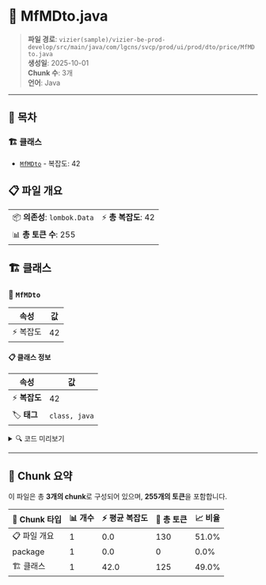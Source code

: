 # 📄 MfMDto.java

> **파일 경로**: `vizier(sample)/vizier-be-prod-develop/src/main/java/com/lgcns/svcp/prod/ui/prod/dto/price/MfMDto.java`  
> **생성일**: 2025-10-01  
> **Chunk 수**: 3개  
> **언어**: Java
---

## 📑 목차

### 🏗️ 클래스
- [`MfMDto`](#class-mfmdto) - 복잡도: 42

## 📋 파일 개요

| | |
|--|--|
| 📦 **의존성**: `lombok.Data` | ⚡ **총 복잡도**: 42 |
| 📊 **총 토큰 수**: 255 |  |



## 🏗️ 클래스

### <a id="class-mfmdto"></a>🎯 `MfMDto`

| 속성 | 값 |
|------|----|
| ⚡ 복잡도 | 42 |



#### 📋 클래스 정보

| 속성 | 값 |
|------|----|
| ⚡ **복잡도** | 42 || 📍 **라인 범위** | 6-6 |
| 🏷️ **태그** | `class, java` |

<details>
<summary>🔍 코드 미리보기</summary>

```java
public class MfMDto {
	private String prodUuid;
	private String basfCd;
	private String basfNm;
	private String valdStrtDtm;
	private String valdEndDtm;
	private String prodKdCd;
	private String prodKdDetlCd;
	private String prodDivsCd;
	private String ratDivsCd;
	private String ratAplyLvCd;
	private String ratAplyDivsCd;
	private String ratDetlDivsCd;
	private String basf;
	private String dispBasf;
	private String susBasf;
	private String susSpclRsnBasf;
	private String basfAplyCyvl;
	private String basfAplyCyclCd;
	private String daCalcDivsCd;
	private String ratAplyKdCd;
	private String ddDducAmt;
	private String billItemLclsCd;
	private String billItemMclsCd;
	private String billItemCd;
	private String ppayPopyDivsCd;
	private String minmBasf;
	private String maxMinmBasRatAplyKdCd;
	pr...
```

**Chunk 정보**
- 🆔 **ID**: `91895a631122`
- 📍 **라인**: 6-6
- 📊 **토큰**: 125
- 🏷️ **태그**: `class, java`

</details>

---





## 🧩 Chunk 요약

이 파일은 총 **3개의 chunk**로 구성되어 있으며, **255개의 토큰**을 포함합니다.

| 🧩 Chunk 타입 | 📊 개수 | ⚡ 평균 복잡도 | 📝 총 토큰 | 📈 비율 |
|---------------|--------|-------------|----------|--------|
| 📋 파일 개요 | 1 | 0.0 | 130 | 51.0% |
| package | 1 | 0.0 | 0 | 0.0% |
| 🏗️ 클래스 | 1 | 42.0 | 125 | 49.0% |

